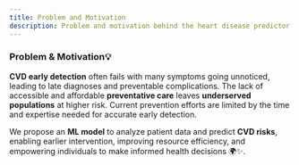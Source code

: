 ```yaml
---
title: Problem and Motivation 
description: Problem and motivation behind the heart disease predictor project.
---
```


### Problem & Motivation💡

**CVD early detection** often fails with many symptoms going unnoticed, leading to late diagnoses and preventable complications. The lack of accessible and affordable **preventative care** leaves **underserved populations** at higher risk. Current prevention efforts are limited by the time and expertise needed for accurate early detection. 

We propose an **ML model** to analyze patient data and predict **CVD risks**, enabling earlier intervention, improving resource efficiency, and empowering individuals to make informed health decisions 🌍✨.





